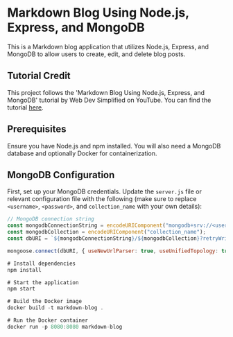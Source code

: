 # Markdown Blog Using Node.js, Express, and MongoDB

This is a Markdown blog application that utilizes Node.js, Express, and MongoDB to allow users to create, edit, and delete blog posts.

## Tutorial Credit

This project follows the 'Markdown Blog Using Node.js, Express, and MongoDB' tutorial by Web Dev Simplified on YouTube. You can find the tutorial [here](https://www.youtube.com/watch?v=1NrHkjlWVhM&t).

## Prerequisites

Ensure you have Node.js and npm installed. You will also need a MongoDB database and optionally Docker for containerization.

## MongoDB Configuration

First, set up your MongoDB credentials. Update the `server.js` file or relevant configuration file with the following (make sure to replace `<username>`, `<password>`, and `collection_name` with your own details):

```javascript
// MongoDB connection string
const mongodbConnectionString = encodeURIComponent("mongodb+srv://<username>:<password>@cluster.mongodb.net/");
const mongodbCollection = encodeURIComponent("collection_name");
const dbURI = `${mongodbConnectionString}/${mongodbCollection}?retryWrites=true&w=majority`;

mongoose.connect(dbURI, { useNewUrlParser: true, useUnifiedTopology: true })

# Install dependencies
npm install

# Start the application
npm start

# Build the Docker image
docker build -t markdown-blog .

# Run the Docker container
docker run -p 8080:8080 markdown-blog
